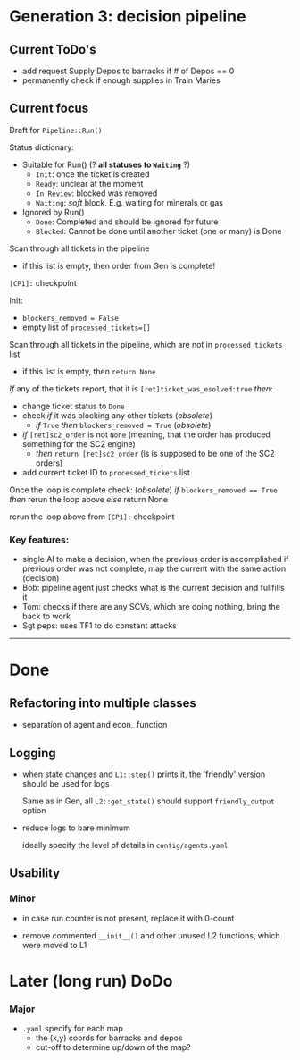 # Generation 3: decision pipeline

## Current ToDo's

- add request Supply Depos to barracks if # of Depos == 0
- permanently check if enough supplies in Train Maries

## Current focus

Draft for `Pipeline::Run()`

Status dictionary:
- Suitable for Run() (? **all statuses to `Waiting`** ?)
  - `Init`: once the ticket is created
  - `Ready`: unclear at the moment
  - `In Review`: blocked was removed
  - `Waiting`: _soft_ block. E.g. waiting for minerals or gas
- Ignored by Run()
  - `Done`: Completed and should be ignored for future
  - `Blocked`: Cannot be done until another ticket (one or many) is Done


Scan through all tickets in the pipeline
- if this list is empty, then order from Gen is complete!

`[CP1]:` checkpoint

Init:
- `blockers_removed = False` 
- empty list of `processed_tickets=[]`

Scan through all tickets in the pipeline, which are not in `processed_tickets` list
- if this list is empty, then `return None`


*If* any of the tickets report, that it is `[ret]ticket_was_esolved:true` *then*:
- change ticket status to `Done`
- check *if* it was blocking any other tickets (*obsolete*)
  - *if* `True` *then* `blockers_removed = True` (*obsolete*)
- _if_ `[ret]sc2_order` is not `None` (meaning, that the order has produced something for the SC2 engine)
  - *then* `return [ret]sc2_order` (is is supposed to be one of the SC2 orders)
- add current ticket ID to `processed_tickets` list

Once the loop is complete check:  (*obsolete*)
*if* `blockers_removed == True` *then* rerun the loop above
*else* return None

rerun the loop above from `[CP1]:` checkpoint


### Key features:

- single AI to make a decision, when the previous order is accomplished
  if previous order was not complete, map the current with the same action (decision)
- Bob: pipeline agent just checks what is the current decision and fullfills it
- Tom: checks if there are any SCVs, which are doing nothing, bring the back to work
- Sgt peps: uses TF1 to do constant attacks

---

# Done

## Refactoring into multiple classes
 - separation of agent and econ_ function
 
## Logging

- when state changes and `L1::step()` prints it, the 'friendly' version should be used for logs

  Same as in Gen, all `L2::get_state()` should support `friendly_output` option

- reduce logs to bare minimum

  ideally specify the level of details in `config/agents.yaml`

## Usability

### Minor

- in case run counter is not present, replace it with 0-count

- remove commented `__init__()` and other unused L2 functions, which were moved to L1

# Later (long run) DoDo

### Major

- `.yaml` specify for each map
  - the (x,y) coords for barracks and depos 
  - cut-off to determine up/down of the map?




